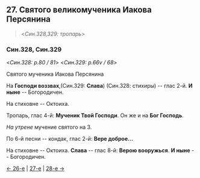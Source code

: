 
## 27. Святого великомученика Иакова Персянина

> <*Син.328,329: тропарь*>

### Син.328, Син.329

<*Син.328: p.80 / 81*>
<*Син.329: p.66v / 68*>

Святого мученика Иакова Персянина

На **Господи воззвах**,(Син.329: **Слава**) (Син.328: стихиры) -- глас 2-й. 
**И ныне** -- Богородичен.

На стиховне -- Октоиха. 

Тропарь, глас 4-й: **Мученик Твой Господи**. 
Он же и на **Бог Господь**. 

*На утрене* мучение святого на 3.

По 6-й песни -- кондак, глас 2-й: **Вере доброе...**

На стиховне -- Октоиха. 
**Слава** -- глас 8-й: **Верою вооружься**.
**И ныне** -- Богородичен. 

[← 26-е](11_26_SAB.ru.md) | [27-е](README.md#27-й) | [28-е →](11_28_SAB.ru.md)
